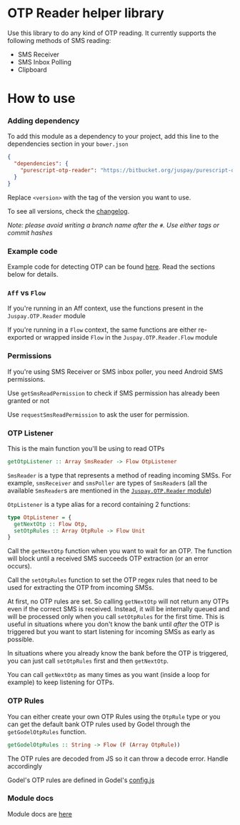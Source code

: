 # OTP Reader helper library

Use this library to do any kind of OTP reading. It currently supports the following methods of SMS reading:

* SMS Receiver
* SMS Inbox Polling
* Clipboard

# How to use

### Adding dependency

To add this module as a dependency to your project, add this line to the dependencies section in your `bower.json`

```json
{
  "dependencies": {
    "purescript-otp-reader": "https://bitbucket.org/juspay/purescript-otp-reader.git#<version>"
  }
}
```

Replace `<version>` with the tag of the version you want to use.

To see all versions, check the [changelog](docs/Changelog.md).

_Note: please avoid writing a branch name after the `#`. Use either tags or  commit hashes_

### Example code

Example code for detecting OTP can be found [here](examples/Main.purs). Read the sections below for details.

### `Aff` vs `Flow`

If you're running in an Aff context, use the functions present in the `Juspay.OTP.Reader` module

If you're running in a `Flow` context, the same functions are either re-exported or wrapped inside `Flow` in the `Juspay.OTP.Reader.Flow` module

### Permissions

If you're using SMS Receiver or SMS inbox poller, you need Android SMS permissions.

Use `getSmsReadPermission` to check if SMS permission has already been granted or not

Use `requestSmsReadPermission` to ask the user for permission.

### OTP Listener

This is the main function you'll be using to read OTPs

```purescript
getOtpListener :: Array SmsReader -> Flow OtpListener
```


`SmsReader` is a type that represents a method of reading incoming SMSs. For example, `smsReceiver` and `smsPoller` are types of `SmsReader`s (all the available `SmsReader`s are mentioned in the [`Juspay.OTP.Reader` module](docs/Juspay/OTP/Reader.md))

`OtpListener` is a type alias for a record containing 2 functions:

```purescript
type OtpListener = {
  getNextOtp :: Flow Otp,
  setOtpRules :: Array OtpRule -> Flow Unit
}
```

Call the `getNextOtp` function when you want to wait for an OTP. The function will block until a received SMS succeeds OTP extraction (or an error occurs).

Call the `setOtpRules` function to set the OTP regex rules that need to be used for extracting the OTP from incoming SMSs.

At first, no OTP rules are set. So calling `getNextOtp` will not return any OTPs even if the correct SMS is received. Instead, it will be internally queued and will be processed only when you call `setOtpRules` for the first time. This is useful in situations where you don't know the bank until _after_ the OTP is triggered but you want to start listening for incoming SMSs as early as possible.

In situations where you already know the bank before the OTP is triggered, you can just call `setOtpRules` first and then `getNextOtp`.

You can call `getNextOtp` as many times as you want (inside a loop for example) to keep listening for OTPs.

### OTP Rules

You can either create your own OTP Rules using the `OtpRule` type or you can get the default bank OTP rules used by Godel through the `getGodelOtpRules` function.

``` purescript
getGodelOtpRules :: String -> Flow (F (Array OtpRule))
```

The OTP rules are decoded from JS so it can throw a decode error. Handle accordingly

Godel's OTP rules are defined in Godel's [config.js](https://bitbucket.org/juspay/godel-core/src/d4bc77f68b08ab87ae3c55349b6eeeaa4e9094cd/godel/src/main/js/juspay/payments/in.juspay.godel/config.js#lines-355)

### Module docs

Module docs are [here](docs/)